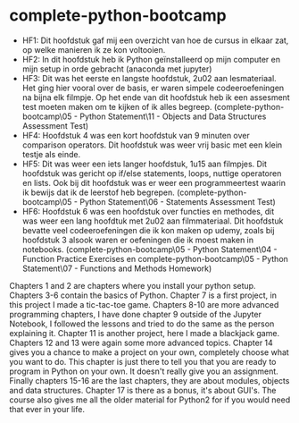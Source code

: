 # complete-python-bootcamp
* HF1: Dit hoofdstuk gaf mij een overzicht van hoe de cursus in elkaar zat, op welke manieren ik ze kon voltooien.
* HF2: In dit hoofdstuk heb ik Python geïnstalleerd op mijn computer en mijn setup in orde gebracht (anaconda met jupyter)
* HF3: Dit was het eerste en langste hoofdstuk, 2u02 aan lesmateriaal. Het ging hier vooral over de basis, er waren simpele codeeroefeningen na bijna elk filmpje.
Op het ende van dit hoofdstuk heb ik een assesment test moeten maken om te kijken of ik alles begreep. (complete-python-bootcamp\05 - Python Statement\11 - Objects and Data Structures Assessment Test)
* HF4: Hoofdstuk 4 was een kort hoofdstuk van 9 minuten over comparison operators. Dit hoofdstuk was weer vrij basic met een klein testje als einde.
* HF5: Dit was weer een iets langer hoofdstuk, 1u15 aan filmpjes. Dit hoofdstuk was gericht op if/else statements, loops, nuttige operatoren en lists. Ook bij dit hoofdstuk was er weer een programmeertest waarin ik bewijs dat ik de leerstof heb begrepen. (complete-python-bootcamp\05 - Python Statement\06 - Statements Assessment Test)
* HF6: Hoofdstuk 6 was een hoofdstuk over functies en methodes, dit was weer een lang hoofdtuk met 2u02 aan filmmateriaal. Dit hoofdstuk bevatte veel codeeroefeningen die ik kon maken op udemy, zoals bij hoofdstuk 3 alsook waren er oefeningen die ik moest maken in notebooks. (complete-python-bootcamp\05 - Python Statement\04 - Function Practice Exercises   en   complete-python-bootcamp\05 - Python Statement\07 - Functions and Methods Homework)


Chapters 1 and 2 are chapters where you install your python setup.
Chapters 3-6 contain the basics of Python.
Chapter 7 is a first project, in this project I made a tic-tac-toe game.
Chapters 8-10 are more advanced programming chapters, I have done chapter 9 outside of the Jupyter Notebook, I followed the lessons and tried to do the same as the person explaining it.
Chapter 11 is another project, here I made a blackjack game.
Chapters 12 and 13 were again some more advanced topics.
Chapter 14 gives you a chance to make a project on your own, completely choose what you want to do. This chapter is just there to tell you that you are ready to program in Python on your own. It doesn't really give you an assignment.
Finally chapters 15-16 are the last chapters, they are about modules, objects and data structures.
Chapter 17 is there as a bonus, it's about GUI's.
The course also gives me all the older material for Python2 for if you would need that ever in your life.
